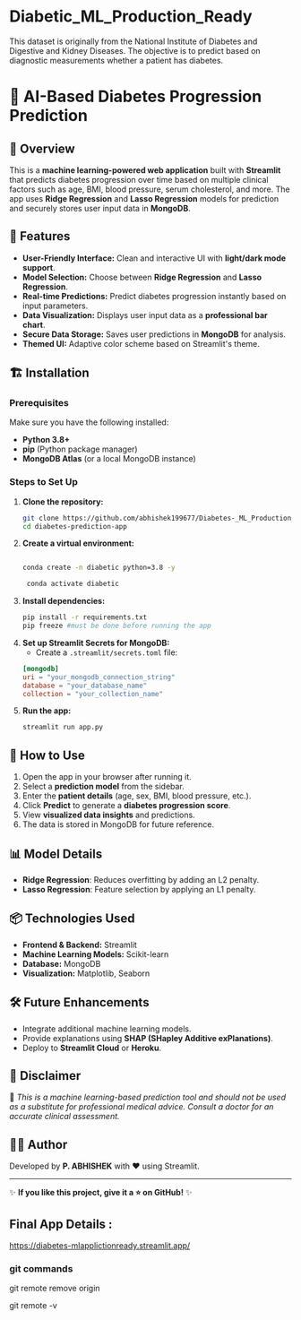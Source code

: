 # Diabetic_ML_Production_Ready
This dataset is originally from the National Institute of Diabetes and Digestive and Kidney Diseases. The objective is to predict based on diagnostic measurements whether a patient has diabetes.


# 🔬 AI-Based Diabetes Progression Prediction

## 📌 Overview
This is a **machine learning-powered web application** built with **Streamlit** that predicts diabetes progression over time based on multiple clinical factors such as age, BMI, blood pressure, serum cholesterol, and more. The app uses **Ridge Regression** and **Lasso Regression** models for prediction and securely stores user input data in **MongoDB**.

## 🚀 Features
- **User-Friendly Interface:** Clean and interactive UI with **light/dark mode support**.
- **Model Selection:** Choose between **Ridge Regression** and **Lasso Regression**.
- **Real-time Predictions:** Predict diabetes progression instantly based on input parameters.
- **Data Visualization:** Displays user input data as a **professional bar chart**.
- **Secure Data Storage:** Saves user predictions in **MongoDB** for analysis.
- **Themed UI:** Adaptive color scheme based on Streamlit's theme.

## 🏗️ Installation
### Prerequisites
Make sure you have the following installed:
- **Python 3.8+**
- **pip** (Python package manager)
- **MongoDB Atlas** (or a local MongoDB instance)

### Steps to Set Up
1. **Clone the repository:**
   ```sh
   git clone https://github.com/abhishek199677/Diabetes-_ML_Production_Ready
   cd diabetes-prediction-app
   ```
2. **Create a virtual environment:**
   ```sh

   conda create -n diabetic python=3.8 -y

    conda activate diabetic
   
   ```
3. **Install dependencies:**
   ```sh
   pip install -r requirements.txt
   pip freeze #must be done before running the app
   ```
4. **Set up Streamlit Secrets for MongoDB:**
   - Create a `.streamlit/secrets.toml` file:
   ```toml
   [mongodb]
   uri = "your_mongodb_connection_string"
   database = "your_database_name"
   collection = "your_collection_name"
   ```
5. **Run the app:**
   ```sh
   streamlit run app.py
   ```

## 🎯 How to Use
1. Open the app in your browser after running it.
2. Select a **prediction model** from the sidebar.
3. Enter the **patient details** (age, sex, BMI, blood pressure, etc.).
4. Click **Predict** to generate a **diabetes progression score**.
5. View **visualized data insights** and predictions.
6. The data is stored in MongoDB for future reference.

## 📊 Model Details
- **Ridge Regression**: Reduces overfitting by adding an L2 penalty.
- **Lasso Regression**: Feature selection by applying an L1 penalty.

## 📦 Technologies Used
- **Frontend & Backend:** Streamlit
- **Machine Learning Models:** Scikit-learn
- **Database:** MongoDB
- **Visualization:** Matplotlib, Seaborn

## 🛠️ Future Enhancements
- Integrate additional machine learning models.
- Provide explanations using **SHAP (SHapley Additive exPlanations)**.
- Deploy to **Streamlit Cloud** or **Heroku**.

## 📜 Disclaimer
🚨 *This is a machine learning-based prediction tool and should not be used as a substitute for professional medical advice. Consult a doctor for an accurate clinical assessment.*

## 👨‍💻 Author
Developed by **P. ABHISHEK** with ❤️ using Streamlit.

---
✨ **If you like this project, give it a ⭐ on GitHub!** ✨



##  Final App Details : 
https://diabetes-mlapplictionready.streamlit.app/


### git commands

git remote remove origin

git remote -v



